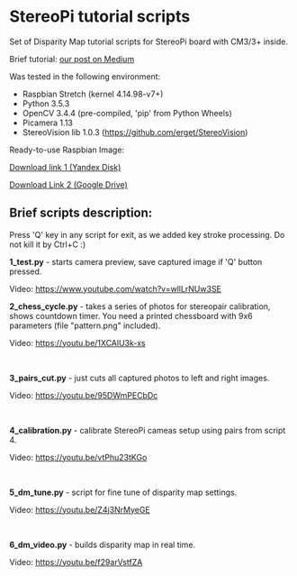 StereoPi tutorial scripts
===========

Set of Disparity Map tutorial scripts for StereoPi board with CM3/3+ inside.

Brief tutorial: [our post on Medium](https://medium.com/stereopi/opencv-and-depth-map-on-stereopi-tutorial-62cb6792bbed)

Was tested in the following environment:
* Raspbian Stretch (kernel 4.14.98-v7+)
* Python 3.5.3 
* OpenCV 3.4.4 (pre-compiled, 'pip' from Python Wheels)
* Picamera 1.13
* StereoVision lib 1.0.3 (https://github.com/erget/StereoVision)

Ready-to-use Raspbian Image:

[Download link 1 (Yandex Disk)](https://yadi.sk/d/KWYOwR3IIgTzAA)

[Download Link 2 (Google Drive)](https://drive.google.com/open?id=1sM37cT6dTlZHhSRIz4Z9oEJk_xbR7pLL)


## Brief scripts description:

Press 'Q' key in any script for exit, as we added key stroke processing. Do not kill it by Ctrl+C :) 

<b>1_test.py</b> - starts camera preview, save captured image if 'Q' button pressed.

Video: https://www.youtube.com/watch?v=wllLrNUw3SE
<br>

<b>2_chess_cycle.py</b> - takes a series of photos for stereopair calibration, shows countdown 
timer. You need a printed chessboard with 9x6 parameters (file "pattern.png" included).

Video: https://youtu.be/1XCAlU3k-xs

<br>

<b>3_pairs_cut.py</b> - just cuts all captured photos to left and right images.<br>

Video: https://youtu.be/95DWmPECbDc

<br>

<b>4_calibration.py</b> - calibrate StereoPi cameas setup using pairs from script 4.

Video: https://youtu.be/vtPhu23tKGo

<br>


<b>5_dm_tune.py</b> - script for fine tune of disparity map settings.<br>

Video: https://youtu.be/Z4j3NrMyeGE

<br>

<b>6_dm_video.py</b> - builds disparity map in real time.<br>

Video: https://youtu.be/f29arVstfZA

<br>


